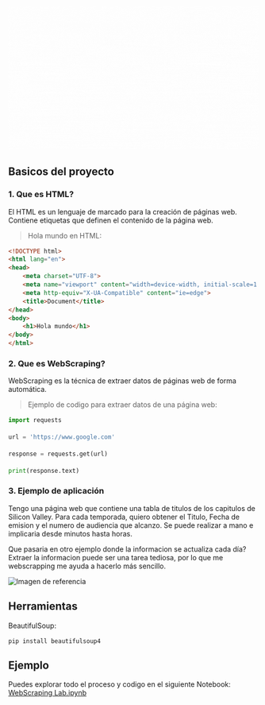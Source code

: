 ![Title](webscraping.gif)

## Basicos del proyecto

### 1. Que es HTML?

El HTML es un lenguaje de marcado para la creación de páginas web.
Contiene etiquetas que definen el contenido de la página web.

> Hola mundo en HTML:

```html
<!DOCTYPE html>
<html lang="en">
<head>
    <meta charset="UTF-8">
    <meta name="viewport" content="width=device-width, initial-scale=1.0">
    <meta http-equiv="X-UA-Compatible" content="ie=edge">
    <title>Document</title>
</head>
<body>
    <h1>Hola mundo</h1>
</body>
</html>
```

### 2. Que es WebScraping?

WebScraping es la técnica de extraer datos de páginas web de forma automática.

> Ejemplo de codigo para extraer datos de una página web:

```python
import requests

url = 'https://www.google.com'

response = requests.get(url)

print(response.text)
```

### 3. Ejemplo de aplicación

Tengo una página web que contiene una tabla de titulos de los capitulos de Silicon Valley.
Para cada temporada, quiero obtener el Titulo, Fecha de emision y el numero de audiencia que alcanzo.
Se puede realizar a mano e implicaria desde minutos hasta horas.

Que pasaria en otro ejemplo donde la informacion se actualiza cada día?
Extraer la informacion puede ser una tarea tediosa, por lo que me webscrapping me ayuda a hacerlo más sencillo.

![Imagen de referencia](https://nancyfriedman.typepad.com/.a/6a00d8341c4f9453ef01a73dafb230970d-pi)

## Herramientas

BeautifulSoup:

```terminal
pip install beautifulsoup4
```

## Ejemplo

Puedes explorar todo el proceso y codigo en el siguiente Notebook: [WebScraping Lab.ipynb]()